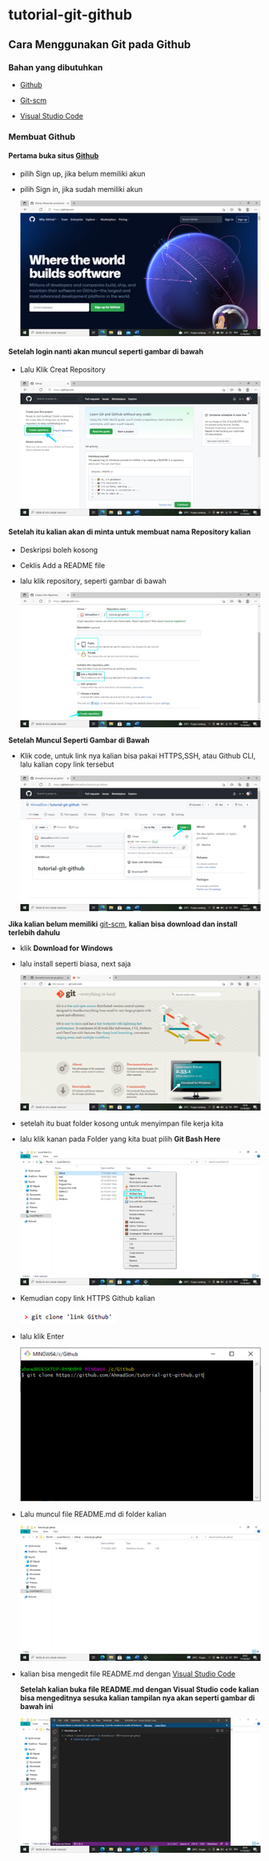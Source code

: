 # tutorial-git-github
## Cara Menggunakan Git pada Github
### Bahan yang dibutuhkan

- [Github](https://github.com)<p>
- [Git-scm](http://git-scm.com/)<p>
- [Visual Studio Code](https://code.visualstudio.com)<p>

### Membuat Github

#### Pertama buka situs [Github](https://github.com)<p>
- pilih Sign up, jika belum memiliki akun<p>
- pilih Sign in, jika sudah memiliki akun<p>
![Gambar 1](SS/login.png)<p>

#### Setelah login nanti akan muncul seperti gambar di bawah<p>
- Lalu Klik Creat Repository<p>
![Gambar 2](SS/Buat_repository.jpg)<p>

#### Setelah itu kalian akan di minta untuk membuat nama Repository kalian<p>
- Deskripsi boleh kosong<p>
- Ceklis Add a README file<p>
- lalu klik repository, seperti gambar di bawah<p>
![Gambar 3](SS/Isi_nama_repository.jpg)<p>

<b>Setelah Muncul Seperti Gambar di Bawah</b>
- Klik code, untuk link nya kalian bisa pakai HTTPS,SSH, atau Github CLI, lalu kalian copy link tersebut<p>
![Gambar 4](SS/Code.jpg)<p>

<b>Jika kalian belum memiliki</b> [git-scm](http://git-scm.com/), <b>kalian bisa download dan install terlebih dahulu</b><p>
- klik <b>Download for Windows</b><p>
- lalu install seperti biasa, next saja<p>
![Gambar 5](SS/GIT.jpg)<p>

- setelah itu buat folder kosong untuk menyimpan file kerja kita<p>
- lalu klik kanan pada Folder yang kita buat pilih <b>Git Bash Here</b><p>
![Gambar 6](SS/Git_bash.jpg)<p>

- Kemudian copy link HTTPS Github kalian<p>
![Gambar 7](SS/Coding_1.PNG)<p>
- lalu klik Enter<p>
![Gambar 8](SS/Clone.PNG)<p>
- Lalu muncul file README.md di folder kalian<p>
![Gambar 9](SS/Readme.png)<p>
- kalian bisa mengedit file README.md dengan [Visual Studio Code](https://code.visualstudio.com)<p>
<b>Setelah kalian buka file README.md dengan Visual Studio code kalian bisa mengeditnya sesuka kalian tampilan nya akan seperti gambar di bawah ini</b><p>
![Gambar 10](SS/VCS.png)<p>
